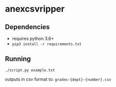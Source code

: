 # anexcsvripper


## Dependencies
- requires python 3.6+
- `pip3 install -r requirements.txt`

## Running
`./script.py example.txt`

outputs in csv format to: `grades-{dept}-{number}.csv`
